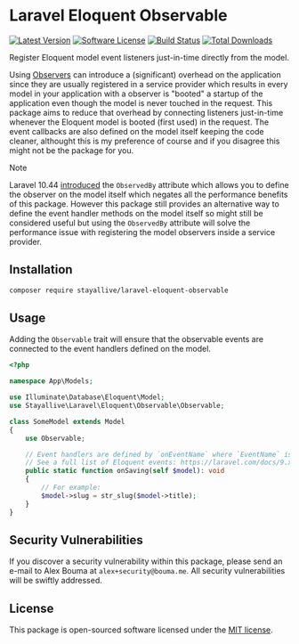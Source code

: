 # Laravel Eloquent Observable

[![Latest Version](https://img.shields.io/github/release/stayallive/laravel-eloquent-observable.svg?style=flat-square)](https://github.com/stayallive/laravel-eloquent-observable/releases)
[![Software License](https://img.shields.io/badge/license-MIT-brightgreen.svg?style=flat-square)](LICENSE.md)
[![Build Status](https://img.shields.io/github/actions/workflow/status/stayallive/laravel-eloquent-observable/ci.yaml?branch=master&style=flat-square)](https://github.com/stayallive/laravel-eloquent-observable/actions/workflows/ci.yaml)
[![Total Downloads](https://img.shields.io/packagist/dt/stayallive/laravel-eloquent-observable.svg?style=flat-square)](https://packagist.org/packages/stayallive/laravel-eloquent-observable)

Register Eloquent model event listeners just-in-time directly from the model.

Using [Observers](https://laravel.com/docs/10.x/eloquent#observers) can introduce a (significant) overhead on the application since they are usually registered in a service
provider which results in every model in your application with a observer is "booted" a startup of the application even though the model is never touched in the request. This
package aims to reduce that overhead by connecting listeners just-in-time whenever the Eloquent model is booted (first used) in the request. The event callbacks are also
defined on the model itself keeping the code cleaner, althought this is my preference of course and if you disagree this might not be the package for you.

> [!NOTE]
> Laravel 10.44 [introduced](https://laravel-news.com/laravel-10-44-0#content-new-observedby-attribute-for-models) the `ObservedBy` attribute which allows you to define the observer on the model itself which negates all the performance benefits of this package.
> However this package still provides an alternative way to define the event handler methods on the model itself so might still be considered useful but using the `ObservedBy` attribute will solve the performance issue with registering the model observers inside a service provider.

## Installation

```bash
composer require stayallive/laravel-eloquent-observable
```

## Usage

Adding the `Observable` trait will ensure that the observable events are connected to the event handlers defined on the model.

```php
<?php

namespace App\Models;

use Illuminate\Database\Eloquent\Model;
use Stayallive\Laravel\Eloquent\Observable\Observable;

class SomeModel extends Model
{
    use Observable;

    // Event handlers are defined by `onEventName` where `EventName` is any valid Eloquent event (or custom event)
    // See a full list of Eloquent events: https://laravel.com/docs/9.x/eloquent#events
    public static function onSaving(self $model): void
    {
        // For example:
        $model->slug = str_slug($model->title);
    }
}
```

## Security Vulnerabilities

If you discover a security vulnerability within this package, please send an e-mail to Alex Bouma at `alex+security@bouma.me`. All security vulnerabilities will be swiftly
addressed.

## License

This package is open-sourced software licensed under the [MIT license](http://opensource.org/licenses/MIT).
